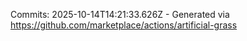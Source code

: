 Commits: 2025-10-14T14:21:33.626Z - Generated via https://github.com/marketplace/actions/artificial-grass
<br>
